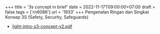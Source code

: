 +++
title = '3s concept in brief'
date = 2022-11-17T09:00:00+07:00
draft = false
tags = ['rn6086']
url = '1933'
+++
Pengenalan Ringan dan Singkat Konsep 3S (Safety, Security, Safeguards)
<!--more-->

+ [light-intro-s3-concept-v2.pdf](https://zenodo.org/doi/10.5281/zenodo.7328962)

